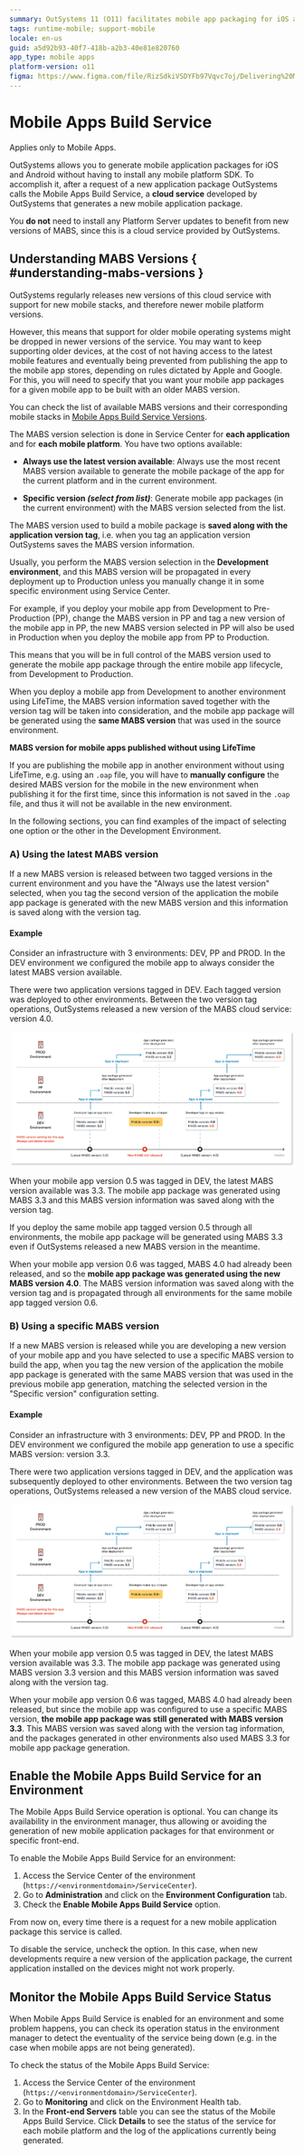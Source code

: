 ```yaml
---
summary: OutSystems 11 (O11) facilitates mobile app packaging for iOS and Android through its cloud-based Mobile Apps Build Service (MABS).
tags: runtime-mobile; support-mobile
locale: en-us
guid: a5d92b93-40f7-418b-a2b3-40e81e820760
app_type: mobile apps
platform-version: o11
figma: https://www.figma.com/file/RizSdkiVSDYFb97Vqvc7oj/Delivering%20Mobile%20Apps?node-id=313:0
---
```


# Mobile Apps Build Service

<div class="info" markdown="1">

Applies only to Mobile Apps.

</div>

OutSystems allows you to generate mobile application packages for iOS and Android without having to install any mobile platform SDK. To accomplish it, after a request of a new application package OutSystems calls the Mobile Apps Build Service, a **cloud service** developed by OutSystems that generates a new mobile application package.

<div class="info" markdown="1">

You **do not** need to install any Platform Server updates to benefit from new versions of MABS, since this is a cloud service provided by OutSystems. 

</div>

## Understanding MABS Versions { #understanding-mabs-versions }

OutSystems regularly releases new versions of this cloud service with support for new mobile stacks, and therefore newer mobile platform versions. 

However, this means that support for older mobile operating systems might be dropped in newer versions of the service. You may want to keep supporting older devices, at the cost of not having access to the latest mobile features and eventually being prevented from publishing the app to the mobile app stores, depending on rules dictated by Apple and Google. For this, you will need to specify that you want your mobile app packages for a given mobile app to be built with an older MABS version.

You can check the list of available MABS versions and their corresponding mobile stacks in [Mobile Apps Build Service Versions](<https://success.outsystems.com/Support/Release_Notes/Mobile_Apps_Build_Service_Versions>).

The MABS version selection is done in Service Center for **each application** and for **each mobile platform**. You have two options available:

* **Always use the latest version available**: Always use the most recent MABS version available to generate the mobile package of the app for the current platform and in the current environment.  

* **Specific version _(select from list)_**: Generate mobile app packages (in the current environment) with the MABS version selected from the list.  

The MABS version used to build a mobile package is **saved along with the application version tag**, i.e. when you tag an application version OutSystems saves the MABS version information.

Usually, you perform the MABS version selection in the **Development environment**, and this MABS version will be propagated in every deployment up to Production unless you manually change it in some specific environment using Service Center. 

For example, if you deploy your mobile app from Development to  Pre-Production (PP), change the MABS version in PP and tag a new version of the mobile app in PP, the new MABS version selected in PP will also be used in Production when you deploy the mobile app from PP to Production.

This means that you will be in full control of the MABS version used to generate the mobile app package through the entire mobile app lifecycle, from Development to Production.

When you deploy a mobile app from Development to another environment using LifeTime, the MABS version information saved together with the version tag will be taken into consideration, and the mobile app package will be generated using the **same MABS version** that was used in the source environment.

<div class="info" markdown="1">

**MABS version for mobile apps published without using LifeTime**

If you are publishing the mobile app in another environment without using LifeTime, e.g. using an `.oap` file, you will have to **manually configure** the desired MABS version for the mobile in the new environment when publishing it for the first time, since this information is not saved in the `.oap` file, and thus it will not be available in the new environment.

</div>

In the following sections, you can find examples of the impact of selecting one option or the other in the Development Environment.

### A) Using the latest MABS version

If a new MABS version is released between two tagged versions in the current environment and you have the "Always use the latest version"  selected, when you tag the second version of the application the mobile app package is generated with the new MABS version and this information is saved along with the version tag.

#### Example 

Consider an infrastructure with 3 environments: DEV, PP and PROD. In the DEV environment we configured the mobile app to always consider the latest MABS version available.

There were two application versions tagged in DEV. Each tagged version was deployed to other environments. Between the two version tag operations, OutSystems released a new version of the MABS cloud service: version 4.0.

![Diagram illustrating the impact of selecting the latest MABS version in the development environment](images/mabs-use-latest-new-release-diag.png "MABS Latest Version Selection Impact")

 When your mobile app version 0.5 was tagged in DEV, the latest MABS version available was 3.3. The mobile app package was generated using MABS 3.3 and this MABS version information was saved along with the version tag.

 If you deploy the same mobile app tagged version 0.5 through all environments, the mobile app package will be generated using MABS 3.3 even if OutSystems released a new MABS version in the meantime.

When your mobile app version 0.6 was tagged, MABS 4.0 had already been released, and so the **mobile app package was generated using the new MABS version 4.0**. The MABS version information was saved along with the version tag and is propagated through all environments for the same mobile app tagged version 0.6.

### B) Using a specific MABS version

If a new MABS version is released while you are developing a new version of your mobile app and you have selected to use a specific MABS version to build the app, when you tag the new version of the application the mobile app package is generated with the same MABS version that was used in the previous mobile app generation, matching the selected version in the "Specific version" configuration setting.

#### Example

Consider an infrastructure with 3 environments: DEV, PP and PROD. In the DEV environment we configured the mobile app generation to use a specific MABS version: version 3.3.

There were two application versions tagged in DEV, and the application was subsequently deployed to other environments. Between the two version tag operations, OutSystems released a new version of the MABS cloud service.

![Diagram showing the impact of using a specific MABS version for mobile app package generation](images/mabs-use-specific-new-release-diag.png "MABS Specific Version Selection Impact")

 When your mobile app version 0.5 was tagged in DEV, the latest MABS version available was 3.3. The mobile app package was generated using MABS version 3.3 version and this MABS version information was saved along with the version tag.

When your mobile app version 0.6 was tagged, MABS 4.0 had already been released, but since the mobile app was configured to use a specific MABS version, **the mobile app package was still generated with MABS version 3.3**. This MABS version was saved along with the version tag information, and the packages generated in other environments also used MABS 3.3 for mobile app package generation.


## Enable the Mobile Apps Build Service for an Environment

The Mobile Apps Build Service operation is optional. You can change its availability in the environment manager, thus allowing or avoiding the generation of new mobile application packages for that environment or specific front-end.

To enable the Mobile Apps Build Service for an environment:

1. Access the Service Center of the environment (`https://<environmentdomain>/ServiceCenter`).
1. Go to **Administration** and click on the **Environment Configuration** tab.
1. Check the **Enable Mobile Apps Build Service** option. 

From now on, every time there is a request for a new mobile application package this service is called.

To disable the service, uncheck the option. In this case, when new developments require a new version of the application package, the current application installed on the devices might not work properly.

## Monitor the Mobile Apps Build Service Status

When Mobile Apps Build Service is enabled for an environment and some problem happens, you can check its operation status in the environment manager to detect the eventuality of the service being down (e.g. in the case when mobile apps are not being generated).

To check the status of the Mobile Apps Build Service:

1. Access the Service Center of the environment (`https://<environmentdomain>/ServiceCenter`).
1. Go to **Monitoring** and click on the  Environment Health  tab.
1. In the **Front-end Servers** table you can see the status of the Mobile Apps Build Service. Click **Details** to see the status of the service for each mobile platform and the log of the applications currently being generated. 
